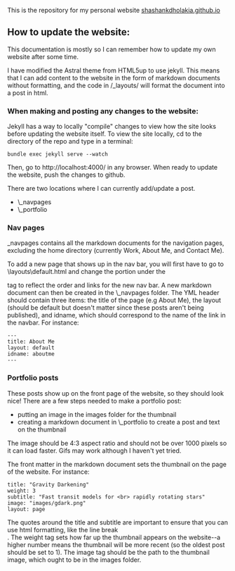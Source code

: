 This is the repository for my personal website [shashankdholakia.github.io](https://shashankdholakia.github.io/)

## How to update the website:


This documentation is mostly so I can remember how to update my own website after some time.

I have modified the Astral theme from HTML5up to use jekyll. This means that I can add content to the website in the form of markdown documents without formatting, and the code in /_layouts/ will format the document into a post in html.

### When making and posting any changes to the website:

Jekyll has a way to locally "compile" changes to view how the site looks before updating the website itself. To view the site locally, cd to the directory of the repo and type in a terminal:

```
bundle exec jekyll serve --watch
```

Then, go to http://localhost:4000/ in any browser. When ready to update the website, push the changes to github. 

There are two locations where I can currently add/update a post.

- \\_navpages
- \\_portfolio

### Nav pages
_navpages contains all the markdown documents for the navigation pages, excluding the home directory (currently Work, About Me, and Contact Me). 

To add a new page that shows up in the nav bar, you will first have to go to \layouts\default.html and change the portion under the <nav> tag to reflect the order and links for the new nav bar. A new markdown document can then be created in the \\_navpages folder.
The YML header should contain three items: the title of the page (e.g About Me), the layout (should be default but doesn't matter since these posts aren't being published), and idname, which should correspond to the name of the link in the navbar. For instance: 

```
---
title: About Me
layout: default
idname: aboutme
---
```

### Portfolio posts

These posts show up on the front page of the website, so they should look nice! There are a few steps needed to make a portfolio post:

- putting an image in the images folder for the thumbnail
- creating a markdown document in \\_portfolio to create a post and text on the thumbnail

The image should be 4:3 aspect ratio and should not be over 1000 pixels so it can load faster. Gifs may work although I haven't yet tried.

The front matter in the markdown document sets the thumbnail on the page of the website. For instance: 

```
title: "Gravity Darkening"
weight: 3
subtitle: "Fast transit models for <br> rapidly rotating stars"
image: "images/gdark.png"
layout: page
```

The quotes around the title and subtitle are important to ensure that you can use html formatting, like the line break <br>. The weight tag sets how far up the thumbnail appears on the website--a higher number means the thumbnail will be more recent (so the oldest post should be set to 1). The image tag should be the path to the thumbnail image, which ought to be in the images folder.
